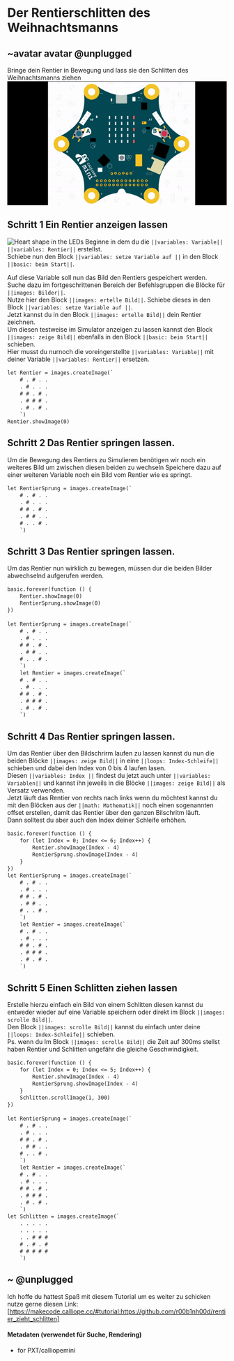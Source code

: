 # Der Rentierschlitten des Weihnachtsmanns

## ~avatar avatar @unplugged
Bringe dein Rentier in Bewegung und lass sie den Schlitten des Weihnachtsmanns ziehen
![Rentierschlitten](https://github.com/r00b1nh00d/Rentier_zieht_Schlitten/blob/master/RentierGif.gif)


## Schritt 1 Ein Rentier anzeigen lassen
![Heart shape in the LEDs](/static/mb/projects/flashing-heart/sim.gif)
Beginne in dem du die ``||variables: Variable||`` ``||variables: Rentier||`` erstellst. <br>
Schiebe nun den Block ``||variables: setze Variable auf ||`` in den Block  ``||basic: beim Start||``. <br>

Auf diese Variable soll nun das Bild den Rentiers gespeichert werden.
Suche dazu im fortgeschrittenen Bereich der Befehlsgruppen die Blöcke für ``||images: Bilder||``. <br>
Nutze hier den Block ``||images: ertelle Bild||``. Schiebe dieses in den Block ``||variables: setze Variable auf ||``.<br>
Jetzt kannst du in den Block ``||images: ertelle Bild||`` dein Rentier zeichnen. <br>
Um diesen testweise im Simulator anzeigen zu lassen kannst den Block ``||images: zeige Bild||`` ebenfalls in den Block   ``||basic: beim Start||`` schieben. <br>
Hier musst du nurnoch die voreingerstellte ``||variables: Variable||`` mit deiner Variable ``||variables: Rentier||`` ersetzen.

```blocks
let Rentier = images.createImage(`
    # . # . .
    . # . . .
    # # . # .
    . # # # .
    . # . # .
    `)
Rentier.showImage(0)
```

## Schritt 2 Das Rentier springen lassen.
Um die Bewegung des Rentiers zu Simulieren benötigen wir noch ein weiteres Bild um zwischen diesen beiden zu wechseln
Speichere dazu auf einer weiteren Variable noch ein Bild vom Rentier wie es springt. <br>

```blocks
let RentierSprung = images.createImage(`
    # . # . .
    . # . . .
    # # . # .
    . # # . .
    # . . # .
    `)
```
## Schritt 3 Das Rentier springen lassen.
Um das Rentier nun wirklich zu bewegen, müssen dur die beiden Bilder abwechselnd aufgerufen werden.

```blocks
basic.forever(function () {
    Rentier.showImage(0)
    RentierSprung.showImage(0)
})

let RentierSprung = images.createImage(`
    # . # . .
    . # . . .
    # # . # .
    . # # . .
    # . . # .
    `)
    let Rentier = images.createImage(`
    # . # . .
    . # . . .
    # # . # .
    . # # # .
    . # . # .
    `)
```

## Schritt 4 Das Rentier springen lassen.
Um das Rentier über den Bildschrirm laufen zu lassen kannst du nun die beiden Blöcke ``||images: zeige Bild||`` in eine ``||loops: Index-Schleife||`` schieben und dabei den Index von 0 bis 4 laufen lasen. <br> 
Diesen ``||variables: Index ||`` findest du jetzt auch unter ``||variables: Variablen||`` und kannst ihn jeweils in die Blöcke ``||images: zeige Bild||`` als Versatz verwenden. <br>
Jetzt läuft das Rentier von rechts nach links wenn du möchtest kannst du mit den Blöcken aus der ``||math: Mathematik||`` noch einen sogenannten offset erstellen, damit das Rentier über den ganzen Bilschritm läuft. <br>
Dann solltest du aber auch den Index deiner Schleife erhöhen.

```blocks
basic.forever(function () {
    for (let Index = 0; Index <= 6; Index++) {
        Rentier.showImage(Index - 4)
        RentierSprung.showImage(Index - 4)
    }
})
let RentierSprung = images.createImage(`
    # . # . .
    . # . . .
    # # . # .
    . # # . .
    # . . # .
    `)
    let Rentier = images.createImage(`
    # . # . .
    . # . . .
    # # . # .
    . # # # .
    . # . # .
    `)

```


## Schritt 5 Einen Schlitten ziehen lassen
Erstelle hierzu einfach ein Bild von einem Schlitten diesen kannst du entweder wieder auf eine Variable speichern oder direkt im Block ``||images: scrolle Bild||``. <br>
Den Block ``||images: scrolle Bild||`` kannst du einfach unter deine ``||loops: Index-Schleife||`` schieben. <br>
Ps. wenn du Im Block ``||images: scrolle Bild||`` die Zeit auf 300ms stellst haben Rentier und Schlitten ungefähr die gleiche Geschwindigkeit.


```blocks
basic.forever(function () {
    for (let Index = 0; Index <= 5; Index++) {
        Rentier.showImage(Index - 4)
        RentierSprung.showImage(Index - 4)
    }
    Schlitten.scrollImage(1, 300)
})

let RentierSprung = images.createImage(`
    # . # . .
    . # . . .
    # # . # .
    . # # . .
    # . . # .
    `)
    let Rentier = images.createImage(`
    # . # . .
    . # . . .
    # # . # .
    . # # # .
    . # . # .
    `)
let Schlitten = images.createImage(`
    . . . . .
    . . . . .
    . . # # #
    # . # . #
    # # # # #
    `)

```

## ~ @unplugged
Ich hoffe du hattest Spaß mit diesem Tutorial um es weiter zu schicken nutze gerne diesen Link: [https://makecode.calliope.cc/#tutorial:https://github.com/r00b1nh00d/rentier_zieht_schlitten] 




#### Metadaten (verwendet für Suche, Rendering)

* for PXT/calliopemini
<script src="https://makecode.com/gh-pages-embed.js"></script><script>makeCodeRender("{{ site.makecode.home_url }}", "{{ site.github.owner_name }}/{{ site.github.repository_name }}");</script>
